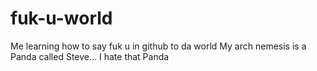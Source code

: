 # fuk-u-world
Me learning how to say fuk u in github to da world
My arch nemesis is a Panda called Steve... I hate that Panda
